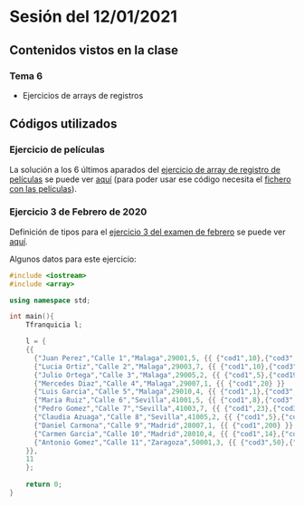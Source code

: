 # Sesión del 12/01/2021

## Contenidos vistos en la clase

### Tema 6
* Ejercicios de arrays de registros
  
## Códigos utilizados

### Ejercicio de películas

La solución a los 6 últimos aparados del [ejercicio de array de registro de películas](https://eii.cv.uma.es/pluginfile.php/233747/mod_resource/content/1/Ejercicio%20de%20clase%20%28array%20de%20registros%29.pdf) se puede ver [aquí](sesison14.01.21/peliculas.cpp) (para poder usar ese código necesita el [fichero con las películas](sesion12.01.21/movies-reducida.txt)).

### Ejercicio 3 de Febrero de 2020

Definición de tipos para el [ejercicio 3 del examen de febrero](https://eii.cv.uma.es/pluginfile.php/284862/mod_folder/content/0/ex-TEORIA-SEP20.pdf?forcedownload=1) se puede ver [aquí](sesison14.01.21/feb20e3.cpp).

Algunos datos para este ejercicio:
```cpp
#include <iostream>
#include <array>

using namespace std;

int main(){
    Tfranquicia l;

    l = {
    {{
      {"Juan Perez","Calle 1","Malaga",29001,5, {{ {"cod1",10},{"cod3",5},{"cod8",14},{"cod2",2},{"cod18",30}  }}   },
      {"Lucia Ortiz","Calle 2","Malaga",29003,7, {{ {"cod1",10},{"cod3",5},{"cod9",30},{"cod8",14},{"cod2",2},{"cod18",30},{"cod19",15} }}   },
      {"Julio Ortega","Calle 3","Malaga",29005,2, {{ {"cod1",5},{"cod19",33}  }}   },
      {"Mercedes Diaz","Calle 4","Malaga",29007,1, {{ {"cod1",20} }}   },
      {"Luis Garcia","Calle 5","Malaga",29010,4, {{ {"cod1",1},{"cod3",6},{"cod4",25},{"cod20",12}  }}   },
      {"Maria Ruiz","Calle 6","Sevilla",41001,5, {{ {"cod1",8},{"cod3",50},{"cod8",1},{"cod2",23},{"cod18",3}  }}   },
      {"Pedro Gomez","Calle 7","Sevilla",41003,7, {{ {"cod1",23},{"cod3",15},{"cod9",3},{"cod8",4},{"cod2",22},{"cod18",31},{"cod19",5} }}   },
      {"Claudia Azuaga","Calle 8","Sevilla",41005,2, {{ {"cod1",5},{"cod19",33}  }}   },
      {"Daniel Carmona","Calle 9","Madrid",28007,1, {{ {"cod1",200} }}   },
      {"Carmen Garcia","Calle 10","Madrid",28010,4, {{ {"cod1",14},{"cod3",60},{"cod4",5},{"cod20",18}  }}   },
      {"Antonio Gomez","Calle 11","Zaragoza",50001,3, {{ {"cod3",50},{"cod8",15},{"cod14",10}  }}   },
    }}, 
    11
    };
    
    return 0;
}
```
